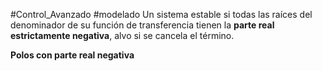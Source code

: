 #Control_Avanzado #modelado 
Un sistema estable si todas las raíces del denominador de su función de transferencia tienen la **parte real estrictamente negativa**, alvo si se cancela el término.

**Polos con parte real negativa**
